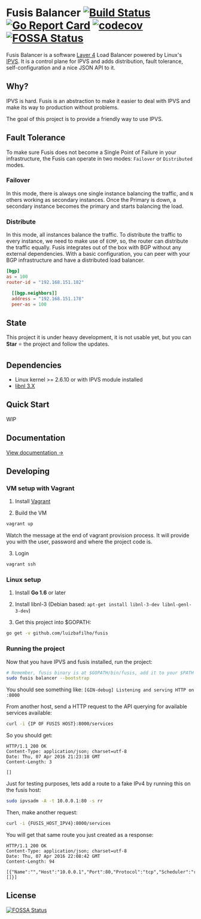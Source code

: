 Fusis Balancer  [![Build Status](https://travis-ci.org/luizbafilho/fusis.svg?branch=master)](https://travis-ci.org/luizbafilho/fusis) [![Go Report Card](https://goreportcard.com/badge/github.com/luizbafilho/fusis)](https://goreportcard.com/report/github.com/luizbafilho/fusis) [![codecov](https://codecov.io/gh/luizbafilho/fusis/branch/master/graph/badge.svg)](https://codecov.io/gh/luizbafilho/fusis)
[![FOSSA Status](https://app.fossa.io/api/projects/git%2Bgithub.com%2Fluizbafilho%2Ffusis.svg?type=shield)](https://app.fossa.io/projects/git%2Bgithub.com%2Fluizbafilho%2Ffusis?ref=badge_shield)
======

Fusis Balancer is a software [Layer 4](https://en.wikipedia.org/wiki/Transport_layer) Load Balancer powered by Linux's [IPVS](http://www.linuxvirtualserver.org/). It is a control plane for IPVS and adds distribution, fault tolerance, self-configuration and a nice JSON API to it.

## Why?
IPVS is hard. Fusis is an abstraction to make it easier to deal with IPVS and make its way to production without problems.

The goal of this project is to provide a friendly way to use IPVS.

## Fault Tolerance
To make sure Fusis does not become a Single Point of Failure in your infrastructure, the Fusis can operate in two modes: `Failover` or `Distributed` modes.

### Failover
In this mode, there is always one single instance balancing the traffic, and `N` others working as secondary instances. Once the Primary is down, a secondary instance becomes the primary and starts balancing the load.

### Distribute
In this mode, all instances balance the traffic. To distribute the traffic to every instance, we need to make use of `ECMP`, so, the router can distribute the traffic equally. Fusis integrates out of the box with BGP without any external dependencies. With a basic configuration, you can peer with your BGP infrastructure and have a distributed load balancer.

```TOML
[bgp]
as = 100
router-id = "192.168.151.182"

  [[bgp.neighbors]]
  address = "192.168.151.178"
  peer-as = 100
```

## State
This project it is under heavy development, it is not usable yet, but you can **Star** :star: the project and follow the updates.

## Dependencies
* Linux kernel >= 2.6.10 or with IPVS module installed
* [libnl 3.X](https://www.infradead.org/~tgr/libnl/)

## Quick Start
WIP

## Documentation

[View documentation →](http://luizbafilho.github.io/fusis/)

## Developing

### VM setup with Vagrant
1. Install [Vagrant](https://www.vagrantup.com)

2. Build the VM
```bash
vagrant up
```
Watch the message at the end of vagrant provision process.
It will provide you with the user, password and where the project code is.

3. Login
```bash
vagrant ssh
```

### Linux setup
1. Install **Go 1.6** or later

2. Install libnl-3 (Debian based: `apt-get install libnl-3-dev libnl-genl-3-dev`)

3. Get this project into $GOPATH:
  ``` bash
  go get -v github.com/luizbafilho/fusis
  ```

### Running the project

Now that you have IPVS and fusis installed, run the project:

``` bash
# Remember, fusis binary is at $GOPATH/bin/fusis, add it to your $PATH
sudo fusis balancer --bootstrap
```
You should see something like:
`[GIN-debug] Listening and serving HTTP on :8000`

From another host, send a HTTP request to the API querying for available services available:
``` bash
curl -i {IP OF FUSIS HOST}:8000/services
```
So you should get:
```
HTTP/1.1 200 OK
Content-Type: application/json; charset=utf-8
Date: Thu, 07 Apr 2016 21:23:18 GMT
Content-Length: 3

[]
```

Just for testing purposes, lets add a route to a fake IPv4 by running this on the fusis host:

``` bash
sudo ipvsadm -A -t 10.0.0.1:80 -s rr
```

Then, make another request:

``` bash
curl -i {FUSIS_HOST_IPV4}:8000/services
```

You will get that same route you just created as a response:
```
HTTP/1.1 200 OK
Content-Type: application/json; charset=utf-8
Date: Thu, 07 Apr 2016 22:08:42 GMT
Content-Length: 94

[{"Name":"","Host":"10.0.0.1","Port":80,"Protocol":"tcp","Scheduler":"rr","Destinations":[]}]
```


## License
[![FOSSA Status](https://app.fossa.io/api/projects/git%2Bgithub.com%2Fluizbafilho%2Ffusis.svg?type=large)](https://app.fossa.io/projects/git%2Bgithub.com%2Fluizbafilho%2Ffusis?ref=badge_large)